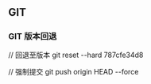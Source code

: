 # 

## GIT

### GIT 版本回退

// 回退至版本
git reset --hard 787cfe34d8

// 强制提交
git push origin HEAD --force